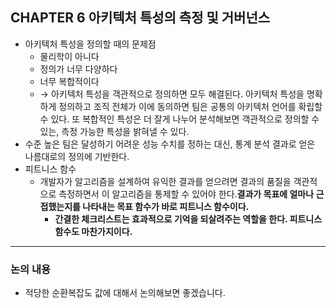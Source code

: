 ## CHAPTER 6 아키텍처 특성의 측정 및 거버넌스

- 아키텍처 특성을 정의할 때의 문제점
    - 물리학이 아니다
    - 정의가 너무 다양하다
    - 너무 복합적이다
    - → 아키텍처 특성을 객관적으로 정의하면 모두 해결된다. 아키텍처 특성을 명확하게 정의하고 조직 전체가 이에 동의하면 팀은 공통의 아키텍처 언어를 확립할 수 있다. 또 복합적인 특성은 더 잘게 나누어 분석해보면 객관적으로 정의할 수 있는, 측정 가능한 특성을 밝혀낼 수 있다.
- 수준 높은 팀은 달성하기 어려운 성능 수치를 정하는 대신, 통계 분석 결과로 얻은 나름대로의 정의에 기반한다.
- 피트니스 함수
    - 개발자가 알고리즘을 설계하여 유익한 결과를 얻으려면 결과의 품질을 객관적으로 측정하면서 이 알고리즘을 통제할 수 있어야 한다.**결과가 목표에 얼마나 근접했는지를 나타내는 목표 함수가 바로 피트니스 함수이다.**
        - **간결한 체크리스트는 효과적으로 기억을 되살려주는 역할을 한다. 피트니스 함수도 마찬가지이다.**

---

### 논의 내용

- 적당한 순환복잡도 값에 대해서 논의해보면 좋겠습니다.
